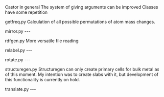 Castor in general
	The system of giving arguments can be improved
	Classes have some repetition

getfreq.py
	Calculation of all possible permutations of atom mass changes.

mirror.py
	---

rdfgen.py
	More versatile file reading

relabel.py
	---

rotate.py
	---

structuregen.py
	Structuregen can only create primary cells for bulk metal as of this moment.
	My intention was to create slabs with it, but development of this functionality is currently on hold.

translate.py
	---